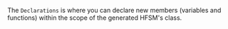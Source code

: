 The `Declarations` is where you can declare new members (variables and
functions) within the scope of the generated HFSM's class.
